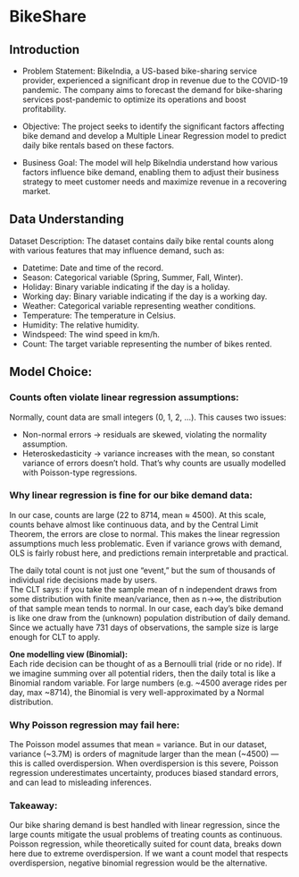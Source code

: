 # BikeShare

## Introduction
   
- Problem Statement: BikeIndia, a US-based bike-sharing service provider, experienced a significant drop in revenue due to the COVID-19 pandemic. The company aims to forecast the demand for bike-sharing services post-pandemic to optimize its operations and boost profitability.

- Objective: The project seeks to identify the significant factors affecting bike demand and
develop a Multiple Linear Regression model to predict daily bike rentals based on these factors.

- Business Goal: The model will help BikeIndia understand how various factors influence bike
demand, enabling them to adjust their business strategy to meet customer needs and maximize
revenue in a recovering market.

## Data Understanding

Dataset Description: The dataset contains daily bike rental counts along with various
features that may influence demand, such as:

- Datetime: Date and time of the record.
- Season: Categorical variable (Spring, Summer, Fall, Winter).
- Holiday: Binary variable indicating if the day is a holiday.
- Working day: Binary variable indicating if the day is a working day.
- Weather: Categorical variable representing weather conditions.
- Temperature: The temperature in Celsius.
- Humidity: The relative humidity.
- Windspeed: The wind speed in km/h.
- Count: The target variable representing the number of bikes rented.

## Model Choice:

### Counts often violate linear regression assumptions:

Normally, count data are small integers (0, 1, 2, …). This causes two issues:
- Non-normal errors → residuals are skewed, violating the normality assumption.
- Heteroskedasticity → variance increases with the mean, so constant variance of errors doesn’t hold.
That’s why counts are usually modelled with Poisson-type regressions.

### Why linear regression is fine for our bike demand data:
In our case, counts are large (22 to 8714, mean ≈ 4500). At this scale, counts behave almost like continuous data, and by the Central Limit Theorem, the errors are close to normal. This makes the linear regression assumptions much less problematic. Even if variance grows with demand, OLS is fairly robust here, and predictions remain interpretable and practical. 

The daily total count is not just one “event,” but the sum of thousands of individual ride decisions made by users.  
The CLT says: if you take the sample mean of n independent draws from some distribution with finite mean/variance, then as n→∞, the distribution of that sample mean tends to normal. In our case, each day’s bike demand is like one draw from the (unknown) population distribution of daily demand. Since we actually have 731 days of observations, the sample size is large enough for CLT to apply.


**One modelling view (Binomial):**  
Each ride decision can be thought of as a Bernoulli trial (ride or no ride). If we imagine summing over all potential riders, then the daily total is like a Binomial random variable. For large numbers (e.g. ~4500 average rides per day, max ~8714), the Binomial is very well-approximated by a Normal distribution.


### Why Poisson regression may fail here:
The Poisson model assumes that mean = variance. But in our dataset, variance (~3.7M) is orders of magnitude larger than the mean (~4500) — this is called overdispersion. When overdispersion is this severe, Poisson regression underestimates uncertainty, produces biased standard errors, and can lead to misleading inferences.

### Takeaway:
Our bike sharing demand is best handled with linear regression, since the large counts mitigate the usual problems of treating counts as continuous. Poisson regression, while theoretically suited for count data, breaks down here due to extreme overdispersion. If we want a count model that respects overdispersion, negative binomial regression would be the alternative.
